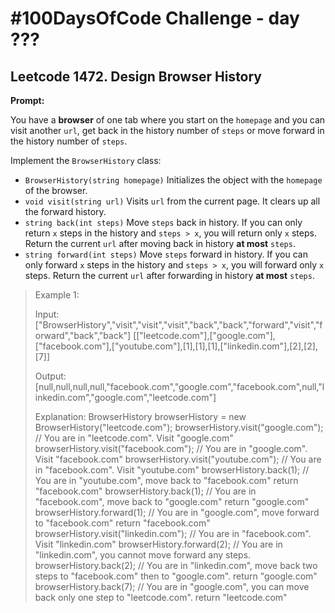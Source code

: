 # #100DaysOfCode Challenge - day ???

## Leetcode 1472. Design Browser History

**Prompt:**

You have a **browser** of one tab where you start on the `homepage` and you can visit another `url`, get back in the history number of `steps` or move forward in the history number of `steps`.

Implement the `BrowserHistory` class:

- `BrowserHistory(string homepage)` Initializes the object with the `homepage` of the browser.
- `void visit(string url)` Visits `url` from the current page. It clears up all the forward history.
- `string back(int steps)` Move `steps` back in history. If you can only return `x` steps in the history and `steps > x`, you will return only `x` steps. Return the current `url` after moving back in history **at most** `steps`.
- `string forward(int steps)` Move `steps` forward in history. If you can only forward `x` steps in the history and `steps > x`, you will forward only `x` steps. Return the current `url` after forwarding in history **at most** `steps`.

> Example 1:
>
> Input: ["BrowserHistory","visit","visit","visit","back","back","forward","visit","forward","back","back"]
>[["leetcode.com"],["google.com"],["facebook.com"],["youtube.com"],[1],[1],[1],["linkedin.com"],[2],[2],[7]]
>
> Output: [null,null,null,null,"facebook.com","google.com","facebook.com",null,"linkedin.com","google.com","leetcode.com"]
>
> Explanation:  BrowserHistory browserHistory = new BrowserHistory("leetcode.com");
> browserHistory.visit("google.com");       // You are in "leetcode.com". Visit "google.com"
> browserHistory.visit("facebook.com");     // You are in "google.com". Visit "facebook.com"
> browserHistory.visit("youtube.com");      // You are in "facebook.com". Visit "youtube.com"
> browserHistory.back(1);                   // You are in "youtube.com", move back to "facebook.com" return "facebook.com"
> browserHistory.back(1);                   // You are in "facebook.com", move back to "google.com" return "google.com"
> browserHistory.forward(1);                // You are in "google.com", move forward to "facebook.com" return "facebook.com"
> browserHistory.visit("linkedin.com");     // You are in "facebook.com". Visit "linkedin.com"
> browserHistory.forward(2);                // You are in "linkedin.com", you cannot move forward any steps.
> browserHistory.back(2);                   // You are in "linkedin.com", move back two steps to "facebook.com" then to "google.com". return "google.com"
> browserHistory.back(7);                   // You are in "google.com", you can move back only one step to "leetcode.com". return "leetcode.com"
